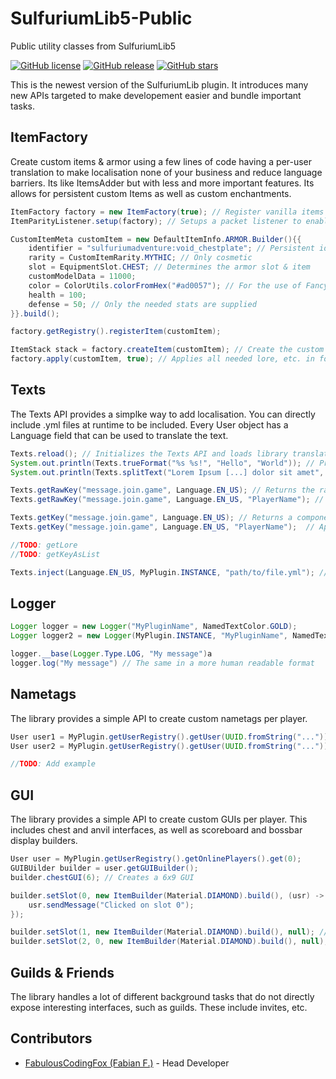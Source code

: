 # SulfuriumLib5-Public
Public utility classes from SulfuriumLib5

[![GitHub license](https://img.shields.io/github/license/SulfuriumServers/SulfuriumLib5-Public.svg)](https://github.com/SulfuriumServers/SulfuriumLib5-Public/blob/master/LICENSE)
[![GitHub release](https://img.shields.io/github/release/SulfuriumServers/SulfuriumLib5-Public.svg)](https://GitHub.com/SulfuriumServers/SulfuriumLib5-Public/releases/)
[![GitHub stars](https://img.shields.io/github/stars/SulfuriumServers/SulfuriumLib5-Public.svg)](https://GitHub.com/SulfuriumServers/SulfuriumLib5-Public/stargazers/)

This is the newest version of the SulfuriumLib plugin. It introduces many new APIs targeted to make developement easier and bundle important tasks.

## ItemFactory

Create custom items & armor using a few lines of code having a per-user translation to make localisation none of your business and reduce language barriers. Its like ItemsAdder but with less and more important features. Its allows for persistent custom Items as well as custom enchantments.

```java
ItemFactory factory = new ItemFactory(true); // Register vanilla items
ItemParityListener.setup(factory); // Setups a packet listener to enable localisation

CustomItemMeta customItem = new DefaultItemInfo.ARMOR.Builder(){{
    identifier = "sulfuriumadventure:void_chestplate"; // Persistent identifier for the item
    rarity = CustomItemRarity.MYTHIC; // Only cosmetic
    slot = EquipmentSlot.CHEST; // Determines the armor slot & item
    customModelData = 11000;
    color = ColorUtils.colorFromHex("#ad0057"); // For the use of FancyPants
    health = 100;
    defense = 50; // Only the needed stats are supplied
}}.build();

factory.getRegistry().registerItem(customItem);

ItemStack stack = factory.createItem(customItem); // Create the custom item base stack
factory.apply(customItem, true); // Applies all needed lore, etc. in format easily serializable by the packet listener and overrides all checks if already applied
```

## Texts

The Texts API provides a simplke way to add localisation. You can directly include .yml files at runtime to be included. Every User object has a Language field that can be used to translate the text.

```java
Texts.reload(); // Initializes the Texts API and loads library translations
System.out.println(Texts.trueFormat("%s %s!", "Hello", "World")); // Prints "Hello World!. Like string formating but only with %s so it doesnt interfere with other formating"
System.out.println(Texts.splitText("Lorem Ipsum [...] dolor sit amet", 32)); // Splits the text into multiple lines with a max length of 32 characters

Texts.getRawKey("message.join.game", Language.EN_US); // Returns the raw content of the key. Returns the key if not found
Texts.getRawKey("message.join.game", Language.EN_US, "PlayerName"); // Returns the raw content of the key. Returns the key if not found. Applies formating

Texts.getKey("message.join.game", Language.EN_US); // Returns a component serrialized with MiniMessage from the keys value.
Texts.getKey("message.join.game", Language.EN_US, "PlayerName");  // Applies formating

//TODO: getLore
//TODO: getKeyAsList

Texts.inject(Language.EN_US, MyPlugin.INSTANCE, "path/to/file.yml"); // Injects a file into the Texts API
```

## Logger

```java
Logger logger = new Logger("MyPluginName", NamedTextColor.GOLD);
Logger logger2 = new Logger(MyPlugin.INSTANCE, "MyPluginName", NamedTextColor.GOLD); // Creates a special logger for consoles that dont support console coloring

logger.__base(Logger.Type.LOG, "My message")a
logger.log("My message") // The same in a more human readable format
```

## Nametags

The library provides a simple API to create custom nametags per player.

```java
User user1 = MyPlugin.getUserRegistry().getUser(UUID.fromString("..."));
User user2 = MyPlugin.getUserRegistry().getUser(UUID.fromString("..."));

//TODO: Add example
```

## GUI

The library provides a simple API to create custom GUIs per player. This includes chest and anvil interfaces, as well as scoreboard and bossbar display builders.

```java
User user = MyPlugin.getUserRegistry().getOnlinePlayers().get(0);
GUIBUilder builder = user.getGUIBuilder();
builder.chestGUI(6); // Creates a 6x9 GUI

builder.setSlot(0, new ItemBuilder(Material.DIAMOND).build(), (usr) -> {
    usr.sendMessage("Clicked on slot 0");
});

builder.setSlot(1, new ItemBuilder(Material.DIAMOND).build(), null); // No action
builder.setSlot(2, 0, new ItemBuilder(Material.DIAMOND).build(), null); // Slot access using xy coordinates instad of index
```

## Guilds & Friends

The library handles a lot of different background tasks that do not directly expose interesting interfaces, such as guilds. These include invites, etc.

## Contributors

- [FabulousCodingFox (Fabian F.)](https://fabulouscodingfox.github.io/ "Website") - Head Developer

